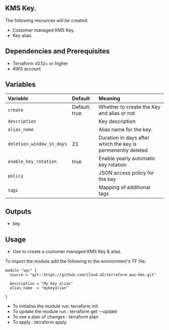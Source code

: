 ## KMS Key.

The following resources will be created:

 * Customer managed KMS Key.
 * Key alias.

## Dependencies and Prerequisites
 * Terraform v0.12+ or higher
 * AWS account

## Variables
| Variable | Default | Meaning |
| :------- | :----- | :----- |
| `create`| Default: true | Whether to create the Key and alias or not |
| `description` || Key description |
| `alias_name` || Alias name for the key. |  
| `deletion_window_in_days` | 21 | Duration in days after which the key is permenently deleted |
| `enable_key_rotation` | true| Enable yearly automatic key rotation  |
| `policy` | | JSON access policy for the key  |
| `tags` | | Mapping of additional tags |

## Outputs
 * key

## Usage
 * Use to create a customer managed KMS Key & alias. 


To import the module add the following to the environment's TF file:
```
module "vpc" {
  source = "git::https://github.com/Cloud-42/terraform-aws-kms.git"
  
  description = "My key alias"
  alias_name  = "mykeyalias"

}
```
* To initialise the module run: terraform init
* To update the module run    : terraform get --update
* To see a plan of changes    : terraform plan
* To apply                    : terraform apply 

